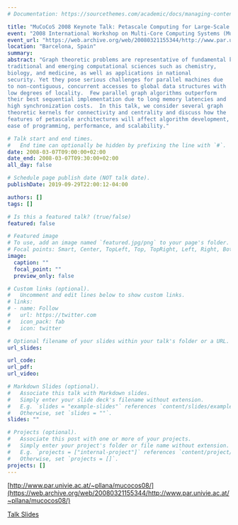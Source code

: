 ```yaml
---
# Documentation: https://sourcethemes.com/academic/docs/managing-content/

title: "MuCoCoS 2008 Keynote Talk: Petascale Computing for Large-Scale Graph Problems"
event: "2008 International Workshop on Multi-Core Computing Systems (MuCoCoS'08)"
event_url: "https://web.archive.org/web/20080321155344/http://www.par.univie.ac.at/~pllana/mucocos08/"
location: "Barcelona, Spain"
summary:
abstract: "Graph theoretic problems are representative of fundamental kernels in
traditional and emerging computational sciences such as chemistry,
biology, and medicine, as well as applications in national
security. Yet they pose serious challenges for parallel machines due
to non-contiguous, concurrent accesses to global data structures with
low degrees of locality.  Few parallel graph algorithms outperform
their best sequential implementation due to long memory latencies and
high synchronization costs.  In this talk, we consider several graph
theoretic kernels for connectivity and centrality and discuss how the
features of petascale architectures will affect algorithm development,
ease of programming, performance, and scalability."

# Talk start and end times.
#   End time can optionally be hidden by prefixing the line with `#`.
date: 2008-03-07T09:00:00+02:00
date_end: 2008-03-07T09:30:00+02:00
all_day: false

# Schedule page publish date (NOT talk date).
publishDate: 2019-09-29T22:00:12-04:00

authors: []
tags: []

# Is this a featured talk? (true/false)
featured: false

# Featured image
# To use, add an image named `featured.jpg/png` to your page's folder. 
# Focal points: Smart, Center, TopLeft, Top, TopRight, Left, Right, BottomLeft, Bottom, BottomRight.
image:
  caption: ""
  focal_point: ""
  preview_only: false

# Custom links (optional).
#   Uncomment and edit lines below to show custom links.
# links:
# - name: Follow
#   url: https://twitter.com
#   icon_pack: fab
#   icon: twitter

# Optional filename of your slides within your talk's folder or a URL.
url_slides:

url_code:
url_pdf:
url_video:

# Markdown Slides (optional).
#   Associate this talk with Markdown slides.
#   Simply enter your slide deck's filename without extension.
#   E.g. `slides = "example-slides"` references `content/slides/example-slides.md`.
#   Otherwise, set `slides = ""`.
slides: ""

# Projects (optional).
#   Associate this post with one or more of your projects.
#   Simply enter your project's folder or file name without extension.
#   E.g. `projects = ["internal-project"]` references `content/project/deep-learning/index.md`.
#   Otherwise, set `projects = []`.
projects: []
---
```


[http://www.par.univie.ac.at/~pllana/mucocos08/](https://web.archive.org/web/20080321155344/http://www.par.univie.ac.at/~pllana/mucocos08/)

[Talk Slides](https://web.archive.org/web/20120227104657/http://www.par.univie.ac.at/~pllana/mucocos08/Bader_MuCoCoS-March2008.pdf)
